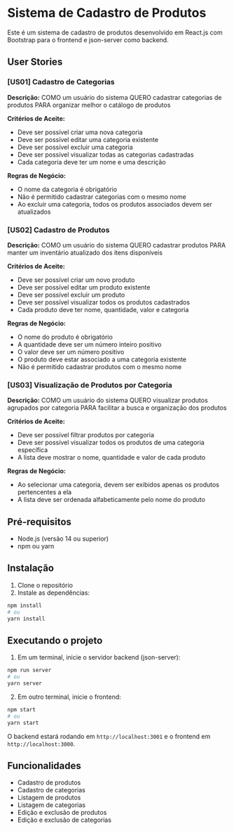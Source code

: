 # Sistema de Cadastro de Produtos

Este é um sistema de cadastro de produtos desenvolvido em React.js com Bootstrap para o frontend e json-server como backend.

## User Stories

### [US01] Cadastro de Categorias
**Descrição:**
COMO um usuário do sistema
QUERO cadastrar categorias de produtos
PARA organizar melhor o catálogo de produtos

**Critérios de Aceite:**
- Deve ser possível criar uma nova categoria
- Deve ser possível editar uma categoria existente
- Deve ser possível excluir uma categoria
- Deve ser possível visualizar todas as categorias cadastradas
- Cada categoria deve ter um nome e uma descrição

**Regras de Negócio:**
- O nome da categoria é obrigatório
- Não é permitido cadastrar categorias com o mesmo nome
- Ao excluir uma categoria, todos os produtos associados devem ser atualizados

### [US02] Cadastro de Produtos
**Descrição:**
COMO um usuário do sistema
QUERO cadastrar produtos
PARA manter um inventário atualizado dos itens disponíveis

**Critérios de Aceite:**
- Deve ser possível criar um novo produto
- Deve ser possível editar um produto existente
- Deve ser possível excluir um produto
- Deve ser possível visualizar todos os produtos cadastrados
- Cada produto deve ter nome, quantidade, valor e categoria

**Regras de Negócio:**
- O nome do produto é obrigatório
- A quantidade deve ser um número inteiro positivo
- O valor deve ser um número positivo
- O produto deve estar associado a uma categoria existente
- Não é permitido cadastrar produtos com o mesmo nome

### [US03] Visualização de Produtos por Categoria
**Descrição:**
COMO um usuário do sistema
QUERO visualizar produtos agrupados por categoria
PARA facilitar a busca e organização dos produtos

**Critérios de Aceite:**
- Deve ser possível filtrar produtos por categoria
- Deve ser possível visualizar todos os produtos de uma categoria específica
- A lista deve mostrar o nome, quantidade e valor de cada produto

**Regras de Negócio:**
- Ao selecionar uma categoria, devem ser exibidos apenas os produtos pertencentes a ela
- A lista deve ser ordenada alfabeticamente pelo nome do produto

## Pré-requisitos

- Node.js (versão 14 ou superior)
- npm ou yarn

## Instalação

1. Clone o repositório
2. Instale as dependências:
```bash
npm install
# ou
yarn install
```

## Executando o projeto

1. Em um terminal, inicie o servidor backend (json-server):
```bash
npm run server
# ou
yarn server
```

2. Em outro terminal, inicie o frontend:
```bash
npm start
# ou
yarn start
```

O backend estará rodando em `http://localhost:3001` e o frontend em `http://localhost:3000`.

## Funcionalidades

- Cadastro de produtos
- Cadastro de categorias
- Listagem de produtos
- Listagem de categorias
- Edição e exclusão de produtos
- Edição e exclusão de categorias 